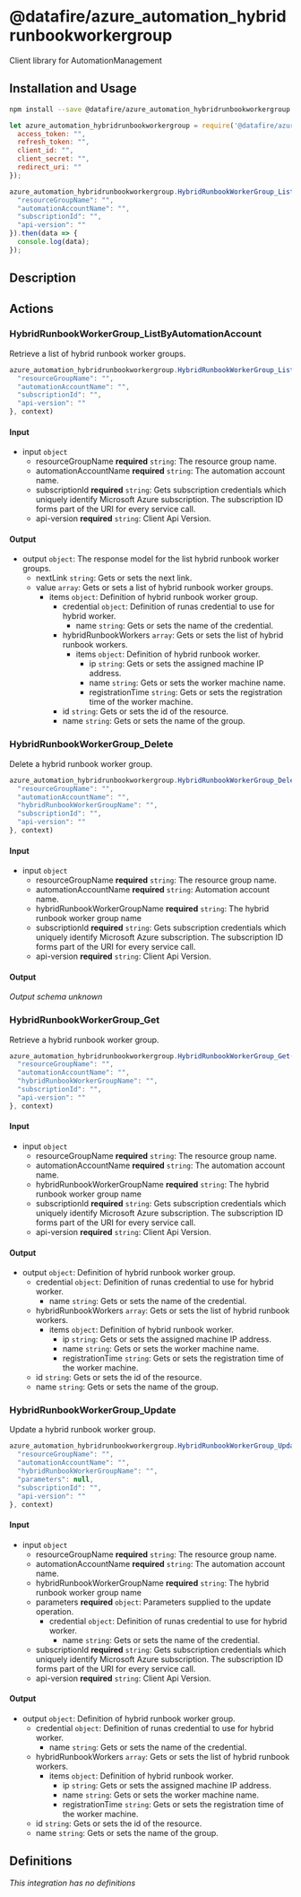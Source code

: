 # @datafire/azure_automation_hybridrunbookworkergroup

Client library for AutomationManagement

## Installation and Usage
```bash
npm install --save @datafire/azure_automation_hybridrunbookworkergroup
```
```js
let azure_automation_hybridrunbookworkergroup = require('@datafire/azure_automation_hybridrunbookworkergroup').create({
  access_token: "",
  refresh_token: "",
  client_id: "",
  client_secret: "",
  redirect_uri: ""
});

azure_automation_hybridrunbookworkergroup.HybridRunbookWorkerGroup_ListByAutomationAccount({
  "resourceGroupName": "",
  "automationAccountName": "",
  "subscriptionId": "",
  "api-version": ""
}).then(data => {
  console.log(data);
});
```

## Description



## Actions

### HybridRunbookWorkerGroup_ListByAutomationAccount
Retrieve a list of hybrid runbook worker groups.


```js
azure_automation_hybridrunbookworkergroup.HybridRunbookWorkerGroup_ListByAutomationAccount({
  "resourceGroupName": "",
  "automationAccountName": "",
  "subscriptionId": "",
  "api-version": ""
}, context)
```

#### Input
* input `object`
  * resourceGroupName **required** `string`: The resource group name.
  * automationAccountName **required** `string`: The automation account name.
  * subscriptionId **required** `string`: Gets subscription credentials which uniquely identify Microsoft Azure subscription. The subscription ID forms part of the URI for every service call.
  * api-version **required** `string`: Client Api Version.

#### Output
* output `object`: The response model for the list hybrid runbook worker groups.
  * nextLink `string`: Gets or sets the next link.
  * value `array`: Gets or sets a list of hybrid runbook worker groups.
    * items `object`: Definition of hybrid runbook worker group.
      * credential `object`: Definition of runas credential to use for hybrid worker.
        * name `string`: Gets or sets the name of the credential.
      * hybridRunbookWorkers `array`: Gets or sets the list of hybrid runbook workers.
        * items `object`: Definition of hybrid runbook worker.
          * ip `string`: Gets or sets the assigned machine IP address.
          * name `string`: Gets or sets the worker machine name.
          * registrationTime `string`: Gets or sets the registration time of the worker machine.
      * id `string`: Gets or sets the id of the resource.
      * name `string`: Gets or sets the name of the group.

### HybridRunbookWorkerGroup_Delete
Delete a hybrid runbook worker group.


```js
azure_automation_hybridrunbookworkergroup.HybridRunbookWorkerGroup_Delete({
  "resourceGroupName": "",
  "automationAccountName": "",
  "hybridRunbookWorkerGroupName": "",
  "subscriptionId": "",
  "api-version": ""
}, context)
```

#### Input
* input `object`
  * resourceGroupName **required** `string`: The resource group name.
  * automationAccountName **required** `string`: Automation account name.
  * hybridRunbookWorkerGroupName **required** `string`: The hybrid runbook worker group name
  * subscriptionId **required** `string`: Gets subscription credentials which uniquely identify Microsoft Azure subscription. The subscription ID forms part of the URI for every service call.
  * api-version **required** `string`: Client Api Version.

#### Output
*Output schema unknown*

### HybridRunbookWorkerGroup_Get
Retrieve a hybrid runbook worker group.


```js
azure_automation_hybridrunbookworkergroup.HybridRunbookWorkerGroup_Get({
  "resourceGroupName": "",
  "automationAccountName": "",
  "hybridRunbookWorkerGroupName": "",
  "subscriptionId": "",
  "api-version": ""
}, context)
```

#### Input
* input `object`
  * resourceGroupName **required** `string`: The resource group name.
  * automationAccountName **required** `string`: The automation account name.
  * hybridRunbookWorkerGroupName **required** `string`: The hybrid runbook worker group name
  * subscriptionId **required** `string`: Gets subscription credentials which uniquely identify Microsoft Azure subscription. The subscription ID forms part of the URI for every service call.
  * api-version **required** `string`: Client Api Version.

#### Output
* output `object`: Definition of hybrid runbook worker group.
  * credential `object`: Definition of runas credential to use for hybrid worker.
    * name `string`: Gets or sets the name of the credential.
  * hybridRunbookWorkers `array`: Gets or sets the list of hybrid runbook workers.
    * items `object`: Definition of hybrid runbook worker.
      * ip `string`: Gets or sets the assigned machine IP address.
      * name `string`: Gets or sets the worker machine name.
      * registrationTime `string`: Gets or sets the registration time of the worker machine.
  * id `string`: Gets or sets the id of the resource.
  * name `string`: Gets or sets the name of the group.

### HybridRunbookWorkerGroup_Update
Update a hybrid runbook worker group.


```js
azure_automation_hybridrunbookworkergroup.HybridRunbookWorkerGroup_Update({
  "resourceGroupName": "",
  "automationAccountName": "",
  "hybridRunbookWorkerGroupName": "",
  "parameters": null,
  "subscriptionId": "",
  "api-version": ""
}, context)
```

#### Input
* input `object`
  * resourceGroupName **required** `string`: The resource group name.
  * automationAccountName **required** `string`: The automation account name.
  * hybridRunbookWorkerGroupName **required** `string`: The hybrid runbook worker group name
  * parameters **required** `object`: Parameters supplied to the update operation.
    * credential `object`: Definition of runas credential to use for hybrid worker.
      * name `string`: Gets or sets the name of the credential.
  * subscriptionId **required** `string`: Gets subscription credentials which uniquely identify Microsoft Azure subscription. The subscription ID forms part of the URI for every service call.
  * api-version **required** `string`: Client Api Version.

#### Output
* output `object`: Definition of hybrid runbook worker group.
  * credential `object`: Definition of runas credential to use for hybrid worker.
    * name `string`: Gets or sets the name of the credential.
  * hybridRunbookWorkers `array`: Gets or sets the list of hybrid runbook workers.
    * items `object`: Definition of hybrid runbook worker.
      * ip `string`: Gets or sets the assigned machine IP address.
      * name `string`: Gets or sets the worker machine name.
      * registrationTime `string`: Gets or sets the registration time of the worker machine.
  * id `string`: Gets or sets the id of the resource.
  * name `string`: Gets or sets the name of the group.



## Definitions

*This integration has no definitions*
